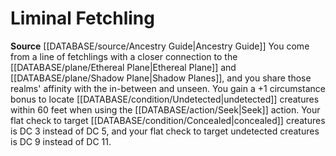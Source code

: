 ﻿---
id: '122'
name: Liminal Fetchling
rarity: Common
rus_type_level: null
source: '[[DATABASE/source/Ancestry Guide|Ancestry Guide]]'
trait: null
type: Heritage

---
# Liminal Fetchling

**Source** [[DATABASE/source/Ancestry Guide|Ancestry Guide]] 
You come from a line of fetchlings with a closer connection to the [[DATABASE/plane/Ethereal Plane|Ethereal Plane]] and [[DATABASE/plane/Shadow Plane|Shadow Planes]], and you share those realms' affinity with the in-between and unseen. You gain a +1 circumstance bonus to locate [[DATABASE/condition/Undetected|undetected]] creatures within 60 feet when using the [[DATABASE/action/Seek|Seek]] action. Your flat check to target [[DATABASE/condition/Concealed|concealed]] creatures is DC 3 instead of DC 5, and your flat check to target undetected creatures is DC 9 instead of DC 11.